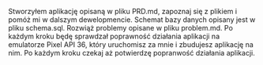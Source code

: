 Stworzyłem aplikację opisaną w pliku PRD.md, zapoznaj się z plikiem i pomóż mi w dalszym dewelopmencie. Schemat bazy danych opisany jest w pliku schema.sql.
Rozwiąż problemy opisane w pliku problem.md. Po każdym kroku będę sprawdzał poprawność działania aplikacji na emulatorze Pixel API 36, który uruchomisz za mnie i zbudujesz aplikację na nim. Po każdym kroku czekaj aż potwierdzę popranwość działania aplikacji.
